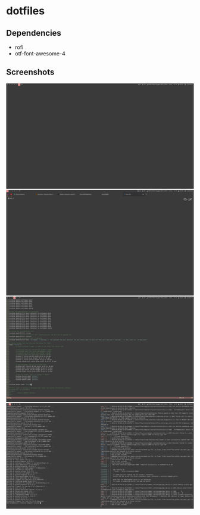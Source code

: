 # dotfiles

## Dependencies
 * rofi
 * otf-font-awesome-4
 
## Screenshots

![alt text][desktop]
![alt text][firefox]
![alt text][neovim]
![alt text][two-terminals]


[desktop]: https://github.com/henriknh/dotfiles/raw/master/desktop.png "Desktop"
[firefox]: https://github.com/henriknh/dotfiles/raw/master/firefox.png "Firefox"
[neovim]: https://github.com/henriknh/dotfiles/raw/master/neovim.png "Neovim"
[two-terminals]: https://github.com/henriknh/dotfiles/raw/master/two-terminals.png "Two terminal windows"
